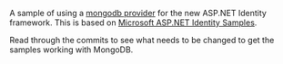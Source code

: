 A sample of using a [mongodb provider](https://github.com/g0t4/aspnet-identity-mongodb) for the new ASP.NET Identity framework.
This is based on [Microsoft ASP.NET Identity Samples](http://www.nuget.org/packages/Microsoft.AspNet.Identity.Samples).

Read through the commits to see what needs to be changed to get the samples working with MongoDB.